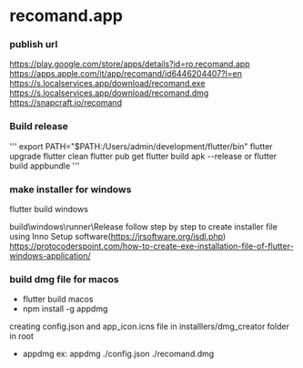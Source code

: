 # recomand.app

### publish url

https://play.google.com/store/apps/details?id=ro.recomand.app
https://apps.apple.com/it/app/recomand/id6446204407?l=en
https://s.localservices.app/download/recomand.exe
https://s.localservices.app/download/recomand.dmg
https://snapcraft.io/recomand

### Build release

'''
export PATH="$PATH:/Users/admin/development/flutter/bin"
flutter upgrade
flutter clean
flutter pub get
flutter build apk --release
or 
flutter build appbundle
'''


### make installer for windows
flutter build windows

build\windows\runner\Release
follow step by step to create installer file using Inno Setup software(https://jrsoftware.org/isdl.php)
https://protocoderspoint.com/how-to-create-exe-installation-file-of-flutter-windows-application/


### build dmg file for macos

- flutter build macos
- npm install -g appdmg

creating config.json and app_icon.icns file in installlers/dmg_creator folder in root

- appdmg <config-json-path> <output-dmg-path-with-file-name>
ex: appdmg ./config.json ./recomand.dmg


